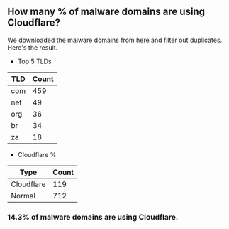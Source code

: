 ## How many % of malware domains are using Cloudflare?


We downloaded the malware domains from [here](https://urlhaus.abuse.ch) and filter out duplicates.
Here's the result.


[//]: # (start replacement)


- Top 5 TLDs

| TLD | Count |
| --- | --- |
| com | 459 |
| net | 49 |
| org | 36 |
| br | 34 |
| za | 18 |


- Cloudflare %

| Type | Count |
| --- | --- |
| Cloudflare | 119 |
| Normal | 712 |


### 14.3% of malware domains are using Cloudflare.